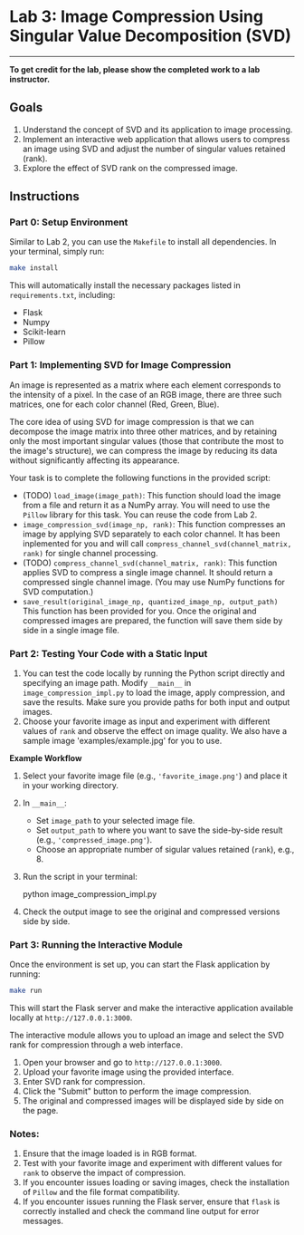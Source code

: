 # Lab 3: Image Compression Using Singular Value Decomposition (SVD)

---

**To get credit for the lab, please show the completed work to a lab instructor.**

## Goals

1. Understand the concept of SVD and its application to image processing.
2. Implement an interactive web application that allows users to compress an image using SVD and adjust the number of singular values retained (rank).
3. Explore the effect of SVD rank on the compressed image.

## Instructions

### Part 0: Setup Environment

Similar to Lab 2, you can use the `Makefile` to install all dependencies. In your terminal, simply run:

```bash
make install
```

This will automatically install the necessary packages listed in `requirements.txt`, including:

- Flask
- Numpy
- Scikit-learn
- Pillow

### Part 1: Implementing SVD for Image Compression

An image is represented as a matrix where each element corresponds to the intensity of a pixel. In the case of an RGB image, there are three such matrices, one for each color channel (Red, Green, Blue).

The core idea of using SVD for image compression is that we can decompose the image matrix into three other matrices, and by retaining only the most important singular values (those that contribute the most to the image's structure), we can compress the image by reducing its data without significantly affecting its appearance.

Your task is to complete the following functions in the provided script:

- (TODO) `load_image(image_path)`: This function should load the image from a file and return it as a NumPy array. You will need to use the `Pillow` library for this task. You can reuse the code from Lab 2.
- `image_compression_svd(image_np, rank)`: This function compresses an image by applying SVD separately to each color channel. It has been inplemented for you and will call `compress_channel_svd(channel_matrix, rank)` for single channel processing. 
- (TODO) `compress_channel_svd(channel_matrix, rank)`: This function applies SVD to compress a single image channel. It should return a compressed single channel image. (You may use NumPy functions for SVD computation.)
- `save_result(original_image_np, quantized_image_np, output_path)` This function has been provided for you. Once the original and compressed images are prepared, the function will save them side by side in a single image file.

### Part 2: Testing Your Code with a Static Input

1. You can test the code locally by running the Python script directly and specifying an image path. Modify `__main__` in `image_compression_impl.py` to load the image, apply compression, and save the results. Make sure you provide paths for both input and output images.
2. Choose your favorite image as input and experiment with different values of `rank` and observe the effect on image quality. We also have a sample image 'examples/example.jpg' for you to use.

**Example Workflow**

1. Select your favorite image file (e.g., `'favorite_image.png'`) and place it in your working directory.
2. In `__main__`:
    - Set `image_path` to your selected image file.
    - Set `output_path` to where you want to save the side-by-side result (e.g., `'compressed_image.png'`).
    - Choose an appropriate number of sigular values retained (`rank`), e.g., 8.
3. Run the script in your terminal:
   
   python image_compression_impl.py

4. Check the output image to see the original and compressed versions side by side.

### Part 3: Running the Interactive Module

Once the environment is set up, you can start the Flask application by running:

```bash
make run
```

This will start the Flask server and make the interactive application available locally at `http://127.0.0.1:3000`.

The interactive module allows you to upload an image and select the SVD rank for compression through a web interface.

1. Open your browser and go to `http://127.0.0.1:3000`.
2. Upload your favorite image using the provided interface.
3. Enter SVD rank for compression.
4. Click the "Submit" button to perform the image compression.
5. The original and compressed images will be displayed side by side on the page.

### Notes:

1. Ensure that the image loaded is in RGB format.
2. Test with your favorite image and experiment with different values for `rank` to observe the impact of compression.
3. If you encounter issues loading or saving images, check the installation of `Pillow` and the file format compatibility.
4. If you encounter issues running the Flask server, ensure that `flask` is correctly installed and check the command line output for error messages.
